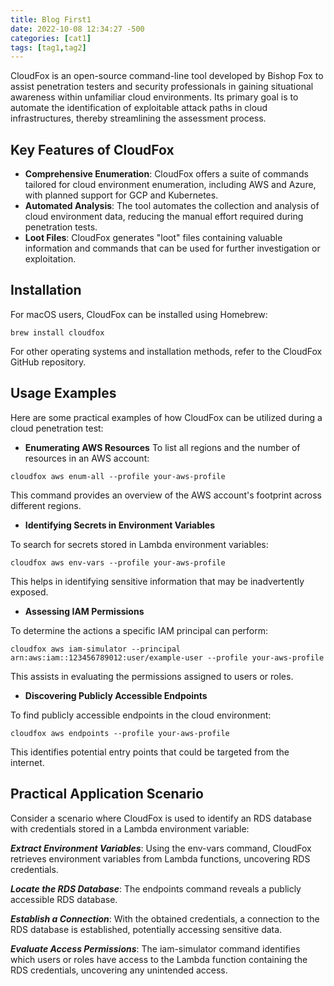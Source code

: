 ```yaml
---
title: Blog First1
date: 2022-10-08 12:34:27 -500
categories: [cat1]
tags: [tag1,tag2]
---
```


CloudFox is an open-source command-line tool developed by Bishop Fox to assist penetration testers and security professionals in gaining situational awareness within unfamiliar cloud environments. Its primary goal is to automate the identification of exploitable attack paths in cloud infrastructures, thereby streamlining the assessment process.

## Key Features of CloudFox

- **Comprehensive Enumeration**: CloudFox offers a suite of commands tailored for cloud environment enumeration, including AWS and Azure, with planned support for GCP and Kubernetes.
- **Automated Analysis**: The tool automates the collection and analysis of cloud environment data, reducing the manual effort required during penetration tests.
- **Loot Files**: CloudFox generates "loot" files containing valuable information and commands that can be used for further investigation or exploitation.

## Installation

For macOS users, CloudFox can be installed using Homebrew:

```
brew install cloudfox
```

For other operating systems and installation methods, refer to the CloudFox GitHub repository.

## Usage Examples

Here are some practical examples of how CloudFox can be utilized during a cloud penetration test:

- **Enumerating AWS Resources**
To list all regions and the number of resources in an AWS account:

```
cloudfox aws enum-all --profile your-aws-profile
```
This command provides an overview of the AWS account's footprint across different regions.

- **Identifying Secrets in Environment Variables**

To search for secrets stored in Lambda environment variables:

```
cloudfox aws env-vars --profile your-aws-profile
```
This helps in identifying sensitive information that may be inadvertently exposed.

- **Assessing IAM Permissions**

To determine the actions a specific IAM principal can perform:

 ```
cloudfox aws iam-simulator --principal arn:aws:iam::123456789012:user/example-user --profile your-aws-profile
 ```
This assists in evaluating the permissions assigned to users or roles.

 - **Discovering Publicly Accessible Endpoints**

To find publicly accessible endpoints in the cloud environment:

 ```
 cloudfox aws endpoints --profile your-aws-profile
 ```

 This identifies potential entry points that could be targeted from the internet.

## Practical Application Scenario

Consider a scenario where CloudFox is used to identify an RDS database with credentials stored in a Lambda environment variable:

***Extract Environment Variables***: Using the env-vars command, CloudFox retrieves environment variables from Lambda functions, uncovering RDS credentials.

***Locate the RDS Database***: The endpoints command reveals a publicly accessible RDS database.

***Establish a Connection***: With the obtained credentials, a connection to the RDS database is established, potentially accessing sensitive data.

***Evaluate Access Permissions***: The iam-simulator command identifies which users or roles have access to the Lambda function containing the RDS credentials, uncovering any unintended access.

